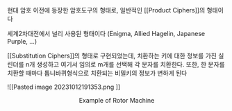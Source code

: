 
현대 암호 이전에 등장한 암호도구의 형태로,  일반적인 [[Product Ciphers]]의 형태이다

세계2차대전에서 널리 사용된 형태이다 (Enigma, Allied Hagelin, Japanese Purple, ...)

[[Substitution Ciphers]]의 형태로 구현되었는데, 치환하는 키에 대한 정보를 가진 실린더를 n개 생성하고 여기서 임의로 m개를 선택해 각 문자를 치환한다. 또한, 한 문자를 치환할 때마다 톱니바퀴형식으로 치환되는 비밀키의 정보가 변하게 된다

![[Pasted image 20231012191353.png ]]
<div align="center"> Example of Rotor Machine</div>
